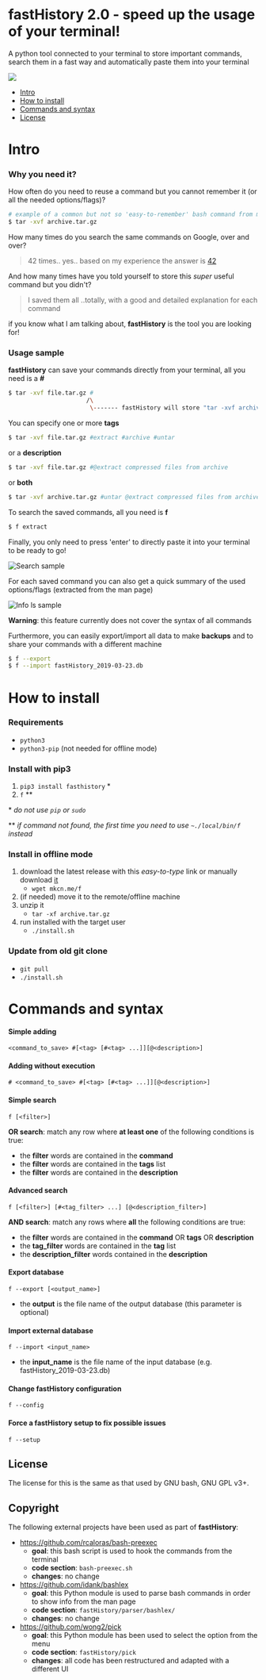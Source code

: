 
# fastHistory 2.0 - speed up the usage of your terminal!

A python tool connected to your terminal to store important commands, search them in a fast way and automatically paste them into your terminal

![](images/search.gif)

- [Intro](#Intro)
- [How to install](#How-to-install)
- [Commands and syntax](#Commands-and-syntax)
- [License](#License)

# Intro
### Why you need it?

How often do you need to reuse a command but you cannot remember it (or all the needed options/flags)?

```sh
# example of a common but not so 'easy-to-remember' bash command from my bash history
$ tar -xvf archive.tar.gz
```

How many times do you search the same commands on Google, over and over? 

> 42 times..  yes..  based on my experience the answer is [42](https://www.independent.co.uk/life-style/history/42-the-answer-to-life-the-universe-and-everything-2205734.html)


And how many times have you told yourself to store this *super* useful command but you didn't? 

> I saved them all ..totally, with a good and detailed explanation for each command

if you know what I am talking about, **fastHistory** is the tool you are looking for!


### Usage sample

**fastHistory** can save your commands directly from your terminal, all you need is a **#**

```sh
$ tar -xvf file.tar.gz #
                      /\
                       \------- fastHistory will store "tar -xvf archive.tar.gz" in its internal database
```

You can specify one or more **tags**


```sh
$ tar -xvf file.tar.gz #extract #archive #untar
```

or a **description**

```sh
$ tar -xvf file.tar.gz #@extract compressed files from archive
```

or **both**

```sh
$ tar -xvf archive.tar.gz #untar @extract compressed files from archive
```

To search the saved commands, all you need is **f**

```sh
$ f extract
```

Finally, you only need to press 'enter' to directly paste it into your terminal to be ready to go!

![Search sample](images/sample.gif)


For each saved command you can also get a quick summary of the used options/flags (extracted from the man page) 

![Info ls sample](images/show.info.srm.png)

**Warning**: this feature currently does not cover the syntax of all commands

Furthermore, you can easily export/import all data to make __backups__ and to share your commands with a different machine

```sh
$ f --export
$ f --import fastHistory_2019-03-23.db
```

# How to install

### Requirements

- `python3`
- `python3-pip` (not needed for offline mode)
    
### Install with pip3

1. `pip3 install fasthistory` *
2. `f` **

\* *do not use `pip` or `sudo`*

\*\* *if command not found, the first time you need to use `~./local/bin/f` instead*

### Install in offline mode

 1.  download the latest release with this *easy-to-type* link or  manually download [it](https://github.com/mkcn/fastHistory/releases)
	 - `wget mkcn.me/f`
 2. (if needed) move it to the remote/offline machine
 3. unzip it
	 -  `tar -xf archive.tar.gz` 
 4. run installed with the target user
	 - `./install.sh`

### Update from old git clone

 - `git pull`
 - `./install.sh`

# Commands and syntax

#### Simple adding

```
<command_to_save> #[<tag> [#<tag> ...]][@<description>]
```

#### Adding without execution

```
# <command_to_save> #[<tag> [#<tag> ...]][@<description>]
```

#### Simple search 

```
f [<filter>]
```

**OR search**: match any row where **at least one** of the following conditions is true:

* the __filter__ words are contained in the **command** 
* the __filter__ words are contained in the **tags** list
* the __filter__ words are contained in the **description**

#### Advanced search
```
f [<filter>] [#<tag_filter> ...] [@<description_filter>]
```

**AND search**: match any rows where **all** the following conditions are true:

* the __filter__ words are contained in the **command** OR **tags** OR **description**
* the __tag_filter__ words are contained in the **tag** list
* the __description_filter__ words contained in the **description**

#### Export database
```
f --export [<output_name>]
```
* the __output__ is the file name of the output database (this parameter is optional)

#### Import external database
```
f --import <input_name>
```

* the __input_name__ is the file name of the input database (e.g. fastHistory_2019-03-23.db)

#### Change fastHistory configuration
```
f --config
```

#### Force a fastHistory setup to fix possible issues
```
f --setup
```

License
----

The license for this is the same as that used by GNU bash, GNU GPL v3+.


Copyright
----

The following external projects have been used as part of **fastHistory**:
*  https://github.com/rcaloras/bash-preexec 
    *  **goal**: this bash script is used to hook the commands from the terminal
    *  **code section**: ```bash-preexec.sh```
    *  **changes**: no change
*  https://github.com/idank/bashlex
    *  **goal**: this Python module is used to parse bash commands in order to show info from the man page
    *  **code section**: ```fastHistory/parser/bashlex/```
    *  **changes**: no change 
*  https://github.com/wong2/pick
    *  **goal**: this Python module has been used to select the option from the menu
    *  **code section**: ```fastHistory/pick```
    *  **changes**: all code has been restructured and adapted with a different UI



